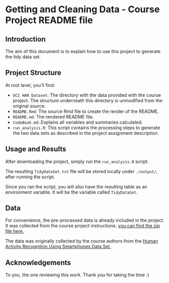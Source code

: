 Getting and Cleaning Data - Course Project README file
================

## Introduction

The aim of this document is to explain how to use this project to
generate the tidy data set.

## Project Structure

At root level, you’ll find:

- `UCI HAR Dataset`: The directory with the data provided with the
  course project. The structure underneath this directory is unmodified
  from the original source.
- `README.Rmd`: The source Rmd file to create the render of the README.
- `README.md`: The rendered README file.
- `CodeBook.md`: Explains all variables and summaries calculated.
- `run_analysis.R`: This script contains the processing steps to
  generate the two data sets as described in the project assignment
  description.

## Usage and Results

After downloading the project, simply run the `run_analysis.R` script.

The resulting `TidyDataSet.txt` file will be stored locally under
`./output/`, after running the script.

Since you ran the script, you will also have the resulting table as an
environment variable. It will be the variable called `TidyDataSet`.

## Data

For convenience, the pre-processed data is already included in the
project. It was collected from the course project instructions. [you can
find the zip file
here.](https://d396qusza40orc.cloudfront.net/getdata%2Fprojectfiles%2FUCI%20HAR%20Dataset.zip)

The data was originally collected by the course authors from the [Human
Activity Recognition Using Smartphones Data
Set.](http://archive.ics.uci.edu/ml/datasets/Human+Activity+Recognition+Using+Smartphones)

## Acknowledgements

To you, the one reviewing this work. Thank you for taking the time :)
